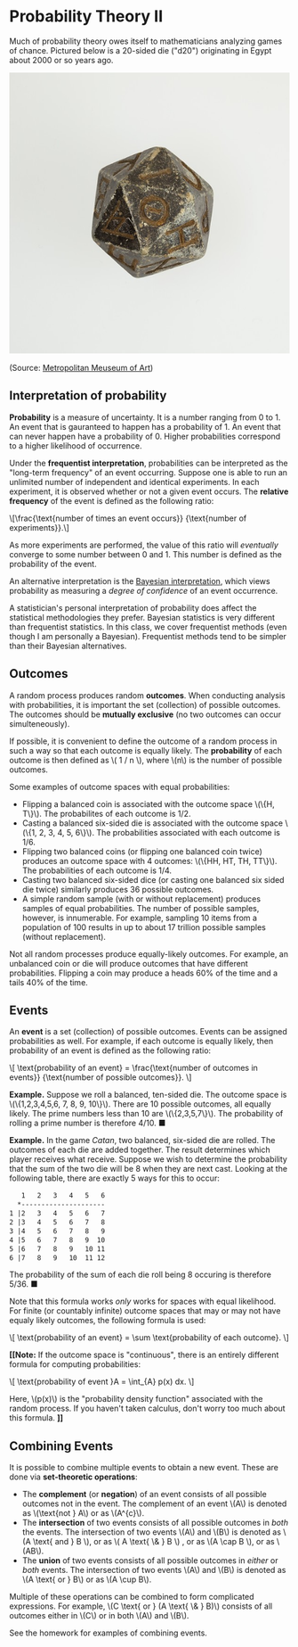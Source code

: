 # Probability Theory II

Much of probability theory owes itself to mathematicians analyzing games
of chance. Pictured below is a 20-sided die ("d20") originating in Egypt
about 2000 or so years ago.

![](static/d20.jpg)

(Source: [Metropolitan Meuseum of Art][metro])

## Interpretation of probability

**Probability** is a measure of uncertainty. It is a number ranging from
0 to 1. An event that is gauranteed to happen has a probability of 1.
An event that can never happen have a probability of 0. Higher
probabilities correspond to a higher likelihood of occurrence.

Under the **frequentist interpretation**, probabilities can be
interpreted as the "long-term frequency" of an event occurring. Suppose
one is able to run an unlimited number of independent and identical
experiments. In each experiment, it is observed whether or not a given
event occurs. The **relative frequency** of the event is defined as
the following ratio:

\\[\frac{\text{number of times an event occurs}}
{\text{number of experiments}}.\\]

As more experiments are performed, the value of this ratio will *eventually*
converge to some number between 0 and 1. This number is defined as the
probability of the event.

An alternative interpretation is the [Bayesian interpretation][bwik], which
views probability as measuring  a *degree of confidence* of an event
occurrence.

A statistician's personal interpretation of probability does affect the
statistical methodologies they prefer. Bayesian statistics is very different
than frequentist statistics. In this class, we cover frequentist methods
(even though I am personally a Bayesian). Frequentist methods tend to be
simpler than their Bayesian alternatives.

## Outcomes

A random process produces random **outcomes**. When conducting analysis
with probabilities, it is important the set (collection) of possible
outcomes. The outcomes should be **mutually exclusive** (no two outcomes
can occur simulteneously). 

If possible, it is convenient to define the outcome of a random process
in such a way so that each outcome is equally likely. The **probability**
of each outcome is then defined as \\( 1 / n \\), where \\(n\\) is the
number of possible outcomes. 

Some examples of outcome spaces with equal probabilities:

* Flipping a balanced coin is associated with the outcome space
  \\(\\{H, T\\}\\). The probabilites of each outcome is 1/2.
* Casting a balanced six-sided die is associated with the outcome
  space \\(\\{1, 2, 3, 4, 5, 6\\}\\). The probabilities associated
  with each outcome is 1/6.
* Flipping two balanced coins (or flipping one balanced coin twice)
  produces an outcome space with 4 outcomes: \\(\\{HH, HT, TH, TT\\}\\).
  The probabilities of each outcome is 1/4.
* Casting two balanced six-sided dice (or casting one balanced six
  sided die twice) similarly produces 36 possible outcomes.
* A simple random sample (with or without replacement) produces samples
  of equal probabilities. The number of possible samples, however,
  is innumerable. For example, sampling 10 items from a population of
  100 results in up to about 17 trillion possible samples (without
  replacement).

Not all random processes produce equally-likely outcomes. For example,
an unbalanced coin or die will produce outcomes that have different
probabilities. Flipping a coin may produce a heads 60% of the time
and a tails 40% of the time.

## Events

An **event** is a set (collection) of possible outcomes. Events can be
assigned probabilities as well. For example, if each outcome is equally
likely, then probability of an event is defined as the following ratio:

\\[
\text{probability of an event}
= \frac{\text{number of outcomes in events}}
{\text{number of possible outcomes}}.
\\]

**Example.** Suppose we roll a balanced, ten-sided die. The outcome space
is \\(\\{1,2,3,4,5,6, 7, 8, 9, 10\\}\\). There are 10 possible outcomes,
all equally likely. The prime numbers less than 10 are \\(\\{2,3,5,7\\}\\).
The probability of rolling a prime number is therefore 4/10. ■ 


**Example.** In the game *Catan*, two balanced, six-sided die are rolled.
The outcomes of each die are added together. The result determines which
player receives what receive. Suppose we wish to determine the probability
that the sum of the two die will be 8 when they are next cast. Looking at
the following table, there are exactly 5 ways for this to occur:

```
   1   2   3   4   5   6
  *---------------------
1 |2   3   4   5   6   7
2 |3   4   5   6   7   8
3 |4   5   6   7   8   9
4 |5   6   7   8   9  10
5 |6   7   8   9   10 11
6 |7   8   9   10  11 12
```
The probability of the sum of each die roll being 8 occuring is
therefore 5/36. ■ 

Note that this formula works *only* works for spaces with equal likelihood.
For finite (or countably infinite) outcome spaces that may or may not have
equaly likely outcomes, the following formula is used:

\\[
\text{probability of an event}
= \sum \text{probability of each outcome}.
\\]

**[[Note:** If the outcome space is "continuous", there is an entirely
different formula for computing probabilities:

\\[
\text{probability of event }A = \int_{A} p(x) dx.
\\]

Here, \\(p(x)\\) is the "probability density function" associated with
the random process. If you haven't taken calculus, don't worry too
much about this formula. **]]**

## Combining Events

It is possible to combine multiple events to obtain a new event. These
are done via **set-theoretic operations**:

* The **complement** (or **negation**) of an event consists of all possible
  outcomes not in the event. The complement of an event \\(A\\) is denoted
  as \\(\text{not } A\\) or as \\(A^{c}\\).
* The **intersection** of two events consists of all possible outcomes
  in *both* the events. The intersection of two events \\(A\\) and \\(B\\)
  is denoted as \\(A \text{ and } B \\), or as \\( A \text{ \\& } B \\) ,
  or as \\(A \cap B \\), or as \\(AB\\).
* The **union** of two events consists of all possible outcomes in *either* or
  *both* events. The intersection of two events \\(A\\) and \\(B\\) is denoted
  as \\(A \text{ or } B\\) or as \\(A \cup B\\).


Multiple of these operations can be combined to form complicated expressions.
For example, \\(C \text{ or } (A \text{ \\& } B)\\) consists of all outcomes
either in \\(C\\) or in both \\(A\\) and \\(B\\).

See the homework for examples of combining events.

[bwik]: https://en.wikipedia.org/wiki/Bayesian_probability
[metro]: http://www.metmuseum.org/art/collection/search/551072
